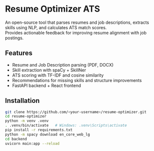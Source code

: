 # Resume Optimizer ATS

An open-source tool that parses resumes and job descriptions, extracts skills using NLP, and calculates ATS match scores.  
Provides actionable feedback for improving resume alignment with job postings.

## Features
- Resume and Job Description parsing (PDF, DOCX)
- Skill extraction with spaCy + SkillNer
- ATS scoring with TF-IDF and cosine similarity
- Recommendations for missing skills and structure improvements
- FastAPI backend + React frontend

## Installation

```bash
git clone https://github.com/<your-username>/resume-optimizer.git
cd resume-optimizer
python -m venv .venv
. .venv/bin/activate   # Windows: .venv\Scripts\activate
pip install -r requirements.txt
python -m spacy download en_core_web_lg
cd backend
uvicorn main:app --reload

